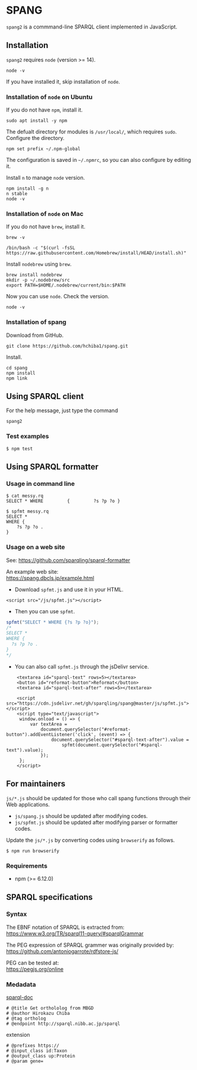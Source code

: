 # SPANG
`spang2` is a commmand-line SPARQL client implemented in JavaScript.

## Installation
`spang2` requires `node` (version >= 14).
```
node -v
```
If you have installed it, skip installation of `node`.

### Installation of `node` on Ubuntu
If you do not have `npm`, install it.
```
sudo apt install -y npm
```
The defualt directory for modules is `/usr/local/`, which requires `sudo`.
Configure the directory.
```
npm set prefix ~/.npm-global
```
The configuration is saved in `~/.npmrc`, so you can also configure by editing it.

Install `n` to manage `node` version.
```
npm install -g n
n stable
node -v
```

### Installation of `node` on Mac
If you do not have `brew`, install it.
```
brew -v
```
```
/bin/bash -c "$(curl -fsSL https://raw.githubusercontent.com/Homebrew/install/HEAD/install.sh)"
```
Install `nodebrew` using `brew`.
```
brew install nodebrew
mkdir -p ~/.nodebrew/src
export PATH=$HOME/.nodebrew/current/bin:$PATH
```
Now you can use `node`. Check the version.
```
node -v
```

### Installation of spang
Download from GitHub.
```
git clone https://github.com/hchiba1/spang.git
```

Install.
```
cd spang
npm install
npm link
```

## Using SPARQL client
For the help message, just type the command
```
spang2
```

### Test examples
```
$ npm test
```

## Using SPARQL formatter

### Usage in command line

```
$ cat messy.rq 
SELECT * WHERE         {         ?s ?p ?o }

$ spfmt messy.rq 
SELECT *
WHERE {
    ?s ?p ?o .
}
```

### Usage on a web site

See: https://github.com/sparqling/sparql-formatter

An example web site:<br>
https://spang.dbcls.jp/example.html

* Download `spfmt.js` and use it in your HTML.

```
<script src="/js/spfmt.js"></script>
```

* Then you can use `spfmt`.
```javascript
spfmt("SELECT * WHERE {?s ?p ?o}");
/*
SELECT *
WHERE {
  ?s ?p ?o .
}
*/
```

* You can also call `spfmt.js` through the jsDelivr service.
```
    <textarea id="sparql-text" rows=5></textarea>
    <button id="reformat-button">Reformat</button>
    <textarea id="sparql-text-after" rows=5></textarea>
    
    <script src="https://cdn.jsdelivr.net/gh/sparqling/spang@master/js/spfmt.js"></script>
    <script type="text/javascript">
     window.onload = () => {
         var textArea = 
             document.querySelector("#reformat-button").addEventListener('click', (event) => {
                 document.querySelector("#sparql-text-after").value =
                     spfmt(document.querySelector("#sparql-text").value);
             });
     };
    </script>
```

## For maintainers

`js/*.js` should be updated for those who call spang functions through their Web applications.

* `js/spang.js` should be updated after modifying codes.
* `js/spfmt.js` should be updated after modifying parser or formatter codes.

Update the `js/*.js` by converting codes using `browserify` as follows.
```
$ npm run browserify
```

### Requirements
- npm (>= 6.12.0)

## SPARQL specifications

### Syntax
The EBNF notation of SPARQL is extracted from:<br>
https://www.w3.org/TR/sparql11-query/#sparqlGrammar

The PEG expression of SPARQL grammer was originally provided by:<br>
https://github.com/antoniogarrote/rdfstore-js/

PEG can be tested at:<br>
https://pegjs.org/online

### Medadata
[sparql-doc](https://github.com/ldodds/sparql-doc)
```
# @title Get orthololog from MBGD
# @author Hirokazu Chiba
# @tag ortholog
# @endpoint http://sparql.nibb.ac.jp/sparql
```
extension
```
# @prefixes https://
# @input_class id:Taxon
# @output_class up:Protein
# @param gene=
```
